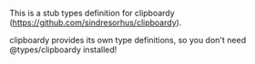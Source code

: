 This is a stub types definition for clipboardy (https://github.com/sindresorhus/clipboardy).

clipboardy provides its own type definitions, so you don't need @types/clipboardy installed!
